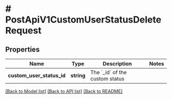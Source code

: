 # # PostApiV1CustomUserStatusDeleteRequest

## Properties

Name | Type | Description | Notes
------------ | ------------- | ------------- | -------------
**custom_user_status_id** | **string** | The &#x60;_id&#x60; of the custom status |

[[Back to Model list]](../../README.md#models) [[Back to API list]](../../README.md#endpoints) [[Back to README]](../../README.md)
